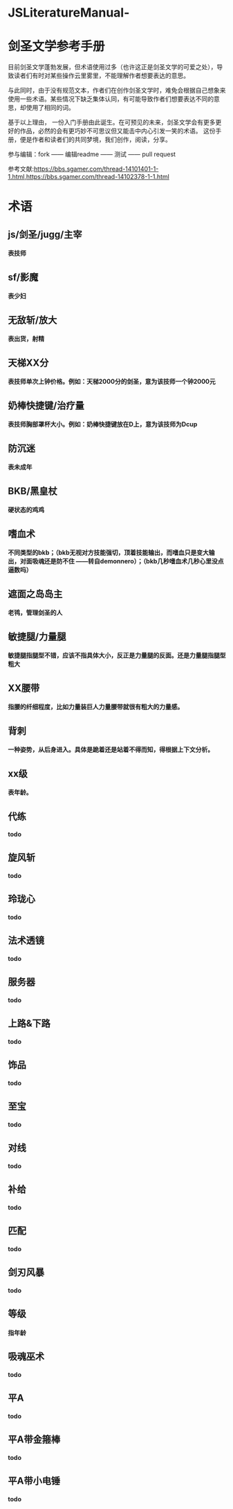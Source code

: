 # JSLiteratureManual-
剑圣文学参考手册
==

目前剑圣文学蓬勃发展，但术语使用过多（也许这正是剑圣文学的可爱之处），导致读者们有时对某些操作云里雾里，不能理解作者想要表达的意思。

与此同时，由于没有规范文本，作者们在创作剑圣文学时，难免会根据自己想象来使用一些术语。某些情况下缺乏集体认同，有可能导致作者们想要表达不同的意思，却使用了相同的词。

基于以上理由， 一份入门手册由此诞生。在可预见的未来，剑圣文学会有更多更好的作品，必然的会有更巧妙不可思议但又能击中内心引发一笑的术语。 
这份手册，便是作者和读者们的共同梦境，我们创作，阅读，分享。

参与编辑：fork —— 编辑readme —— 测试 —— pull request

参考文献:https://bbs.sgamer.com/thread-14101401-1-1.html,https://bbs.sgamer.com/thread-14102378-1-1.html
# 术语
## js/剑圣/jugg/主宰
####  表技师
## sf/影魔
####  表少妇
## 无敌斩/放大
####  表出货，射精
## 天梯XX分
####  表技师单次上钟价格。例如：天梯2000分的剑圣，意为该技师一个钟2000元
## 奶棒快捷键/治疗量
####  表技师胸部罩杯大小。例如：奶棒快捷键放在D上，意为该技师为Dcup
## 防沉迷
####  表未成年
## BKB/黑皇杖
####  硬状态的鸡鸡
## 嗜血术
####  不同类型的bkb；（bkb无视对方技能强切，顶着技能输出，而嗜血只是变大输出，对面吸魂还是防不住 ——转自demonnero）；（bkb几秒嗜血术几秒心里没点逼数吗）
## 遮面之岛岛主
####  老鸨，管理剑圣的人
## 敏捷腿/力量腿
####  敏捷腿指腿型不错，应该不指具体大小，反正是力量腿的反面。还是力量腿指腿型粗大
## XX腰带
####  指腰的纤细程度，比如力量装巨人力量腰带就很有粗大的力量感。
## 背刺
####  一种姿势，从后身进入。具体是跪着还是站着不得而知，得根据上下文分析。
## xx级
####  表年龄。
## 代练
####  todo
## 旋风斩
####  todo
## 玲珑心
####  todo
## 法术透镜
####  todo
## 服务器
####  todo
## 上路&下路
####  todo
## 饰品
####  todo
## 至宝
####  todo
## 对线
####  todo
## 补给
####  todo
## 匹配
####  todo
## 剑刃风暴
####  todo
## 等级
####  指年龄
## 吸魂巫术
####  todo
## 平A
####  todo
## 平A带金箍棒
####  todo
## 平A带小电锤
####  todo
